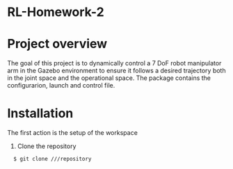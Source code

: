 # RL-Homework-2
# Project overview
The goal of this project is to dynamically control a 7 DoF robot manipulator arm in the Gazebo environment to ensure it follows a desired trajectory both in the joint space and the operational space. The package contains the configurarion, launch and control file.  
# Installation 
The first action is the setup of the workspace 
1. Clone the repository
   
`  $ git clone ///repository`
